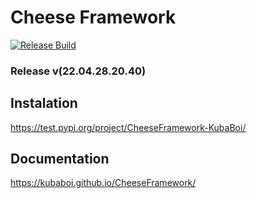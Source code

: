 # Cheese Framework

[![Release Build](https://github.com/KubaBoi/CheeseFramework/actions/workflows/realeaseDate.yml/badge.svg?branch=main)](https://github.com/KubaBoi/CheeseFramework/actions/workflows/realeaseDate.yml)

### Release v(22.04.28.20.40)

## Instalation

https://test.pypi.org/project/CheeseFramework-KubaBoi/

## Documentation

https://kubaboi.github.io/CheeseFramework/